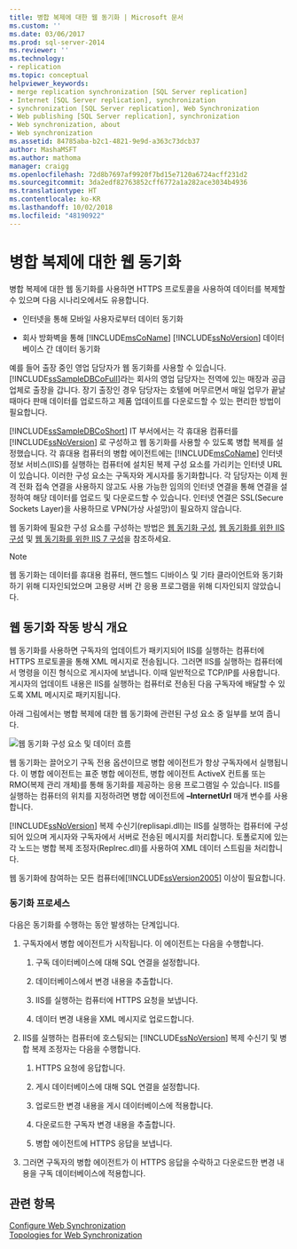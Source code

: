 ```yaml
---
title: 병합 복제에 대한 웹 동기화 | Microsoft 문서
ms.custom: ''
ms.date: 03/06/2017
ms.prod: sql-server-2014
ms.reviewer: ''
ms.technology:
- replication
ms.topic: conceptual
helpviewer_keywords:
- merge replication synchronization [SQL Server replication]
- Internet [SQL Server replication], synchronization
- synchronization [SQL Server replication], Web Synchronization
- Web publishing [SQL Server replication], synchronization
- Web synchronization, about
- Web synchronization
ms.assetid: 84785aba-b2c1-4821-9e9d-a363c73dcb37
author: MashaMSFT
ms.author: mathoma
manager: craigg
ms.openlocfilehash: 72d8b7697af9920f7bd15e7120a6724acff231d2
ms.sourcegitcommit: 3da2edf82763852cff6772a1a282ace3034b4936
ms.translationtype: HT
ms.contentlocale: ko-KR
ms.lasthandoff: 10/02/2018
ms.locfileid: "48190922"
---
```

# <a name="web-synchronization-for-merge-replication"></a>병합 복제에 대한 웹 동기화
  병합 복제에 대한 웹 동기화를 사용하면 HTTPS 프로토콜을 사용하여 데이터를 복제할 수 있으며 다음 시나리오에서도 유용합니다.  
  
-   인터넷을 통해 모바일 사용자로부터 데이터 동기화  
  
-   회사 방화벽을 통해 [!INCLUDE[msCoName](../../includes/msconame-md.md)] [!INCLUDE[ssNoVersion](../../includes/ssnoversion-md.md)] 데이터베이스 간 데이터 동기화  
  
 예를 들어 출장 중인 영업 담당자가 웹 동기화를 사용할 수 있습니다. [!INCLUDE[ssSampleDBCoFull](../../includes/sssampledbcofull-md.md)]라는 회사의 영업 담당자는 전역에 있는 매장과 공급업체로 출장을 갑니다. 장기 출장인 경우 담당자는 호텔에 머무르면서 매일 업무가 끝날 때마다 판매 데이터를 업로드하고 제품 업데이트를 다운로드할 수 있는 편리한 방법이 필요합니다.  
  
 [!INCLUDE[ssSampleDBCoShort](../../includes/sssampledbcoshort-md.md)] IT 부서에서는 각 휴대용 컴퓨터를 [!INCLUDE[ssNoVersion](../../includes/ssnoversion-md.md)] 로 구성하고 웹 동기화를 사용할 수 있도록 병합 복제를 설정했습니다. 각 휴대용 컴퓨터의 병합 에이전트에는 [!INCLUDE[msCoName](../../includes/msconame-md.md)] 인터넷 정보 서비스(IIS)를 실행하는 컴퓨터에 설치된 복제 구성 요소를 가리키는 인터넷 URL이 있습니다. 이러한 구성 요소는 구독자와 게시자를 동기화합니다. 각 담당자는 이제 원격 전화 접속 연결을 사용하지 않고도 사용 가능한 임의의 인터넷 연결을 통해 연결을 설정하여 해당 데이터를 업로드 및 다운로드할 수 있습니다. 인터넷 연결은 SSL(Secure Sockets Layer)을 사용하므로 VPN(가상 사설망)이 필요하지 않습니다.  
  
 웹 동기화에 필요한 구성 요소를 구성하는 방법은 [웹 동기화 구성](configure-web-synchronization.md), [웹 동기화를 위한 IIS 구성](configure-iis-for-web-synchronization.md) 및 [웹 동기화를 위한 IIS 7 구성](configure-iis-7-for-web-synchronization.md)을 참조하세요.  
  
> [!NOTE]  
>  웹 동기화는 데이터를 휴대용 컴퓨터, 핸드헬드 디바이스 및 기타 클라이언트와 동기화하기 위해 디자인되었으며 고용량 서버 간 응용 프로그램을 위해 디자인되지 않았습니다.  
  
## <a name="overview-of-how-web-synchronization-works"></a>웹 동기화 작동 방식 개요  
 웹 동기화를 사용하면 구독자의 업데이트가 패키지되어 IIS를 실행하는 컴퓨터에 HTTPS 프로토콜을 통해 XML 메시지로 전송됩니다. 그러면 IIS를 실행하는 컴퓨터에서 명령을 이진 형식으로 게시자에 보냅니다. 이때 일반적으로 TCP/IP를 사용합니다. 게시자의 업데이트 내용은 IIS를 실행하는 컴퓨터로 전송된 다음 구독자에 배달할 수 있도록 XML 메시지로 패키지됩니다.  
  
 아래 그림에서는 병합 복제에 대한 웹 동기화에 관련된 구성 요소 중 일부를 보여 줍니다.  
  
 ![웹 동기화 구성 요소 및 데이터 흐름](media/web-sync01.gif "Web synchronization components and data flow")  
  
 웹 동기화는 끌어오기 구독 전용 옵션이므로 병합 에이전트가 항상 구독자에서 실행됩니다. 이 병합 에이전트는 표준 병합 에이전트, 병합 에이전트 ActiveX 컨트롤 또는 RMO(복제 관리 개체)를 통해 동기화를 제공하는 응용 프로그램일 수 있습니다. IIS를 실행하는 컴퓨터의 위치를 지정하려면 병합 에이전트에 **–InternetUrl** 매개 변수를 사용합니다.  
  
 [!INCLUDE[ssNoVersion](../../includes/ssnoversion-md.md)] 복제 수신기(replisapi.dll)는 IIS를 실행하는 컴퓨터에 구성되어 있으며 게시자와 구독자에서 서버로 전송된 메시지를 처리합니다. 토폴로지에 있는 각 노드는 병합 복제 조정자(Replrec.dll)를 사용하여 XML 데이터 스트림을 처리합니다.  
  
 웹 동기화에 참여하는 모든 컴퓨터에[!INCLUDE[ssVersion2005](../../includes/ssversion2005-md.md)] 이상이 필요합니다.  
  
### <a name="synchronization-process"></a>동기화 프로세스  
 다음은 동기화를 수행하는 동안 발생하는 단계입니다.  
  
1.  구독자에서 병합 에이전트가 시작됩니다. 이 에이전트는 다음을 수행합니다.  
  
    1.  구독 데이터베이스에 대해 SQL 연결을 설정합니다.  
  
    2.  데이터베이스에서 변경 내용을 추출합니다.  
  
    3.  IIS를 실행하는 컴퓨터에 HTTPS 요청을 보냅니다.  
  
    4.  데이터 변경 내용을 XML 메시지로 업로드합니다.  
  
2.  IIS를 실행하는 컴퓨터에 호스팅되는 [!INCLUDE[ssNoVersion](../../includes/ssnoversion-md.md)] 복제 수신기 및 병합 복제 조정자는 다음을 수행합니다.  
  
    1.  HTTPS 요청에 응답합니다.  
  
    2.  게시 데이터베이스에 대해 SQL 연결을 설정합니다.  
  
    3.  업로드한 변경 내용을 게시 데이터베이스에 적용합니다.  
  
    4.  다운로드한 구독자 변경 내용을 추출합니다.  
  
    5.  병합 에이전트에 HTTPS 응답을 보냅니다.  
  
3.  그러면 구독자의 병합 에이전트가 이 HTTPS 응답을 수락하고 다운로드한 변경 내용을 구독 데이터베이스에 적용합니다.  
  
## <a name="see-also"></a>관련 항목  
 [Configure Web Synchronization](configure-web-synchronization.md)   
 [Topologies for Web Synchronization](topologies-for-web-synchronization.md)  
  
  
